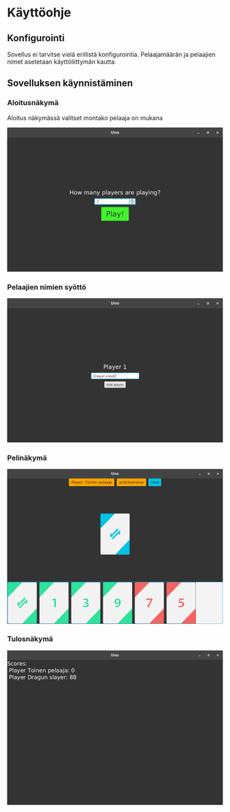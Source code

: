# Käyttöohje

## Konfigurointi
Sovellus ei tarvitse vielä erillistä konfigurointia. Pelaajamäärän ja pelaajien nimet asetetaan käyttöliittymän kautta.

## Sovelluksen käynnistäminen

### Aloitusnäkymä
Aloitus näkymässä valitset montako pelaaja on mukana

![Aloitusnäkymä](kuvat/aloitusnakyma.png)

### Pelaajien nimien syöttö

![Nimien syöttö](kuvat/nimiensyotto.png)

### Pelinäkymä

![Pelinäkymä](kuvat/pelinakyma.png)

### Tulosnäkymä

![Tulosnäkymä](kuvat/tulosnakyma.png)